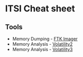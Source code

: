 # ITSI Cheat sheet

## Tools 
- Memory Dumping - [FTK Imager](https://accessdata.com/product-download/ftk-imager-version-4-2-0)
- Memory Analysis - [Volatility2](https://github.com/volatilityfoundation/volatility)
- Memory Analysis - [Volatility3](https://github.com/volatilityfoundation/volatility3)
